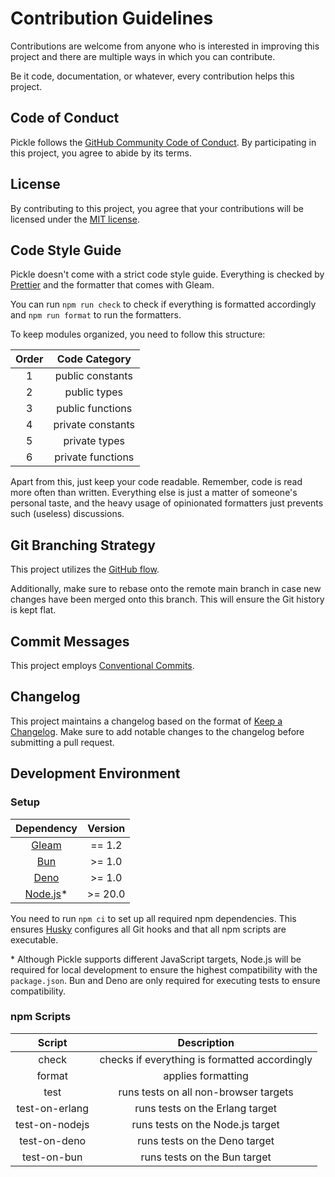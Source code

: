 # Contribution Guidelines

Contributions are welcome from anyone who is interested in improving this project and there are multiple ways in which
you can contribute.

Be it code, documentation, or whatever, every contribution helps this project.

## Code of Conduct

Pickle follows the
[GitHub Community Code of Conduct](https://docs.github.com/en/site-policy/github-terms/github-community-code-of-conduct).
By participating in this project, you agree to abide by its terms.

## License

By contributing to this project, you agree that your contributions will be licensed under the
[MIT license](https://github.com/patrik-kuehl/pickle/blob/main/LICENSE.md).

## Code Style Guide

Pickle doesn't come with a strict code style guide. Everything is checked by [Prettier](https://prettier.io/) and the
formatter that comes with Gleam.

You can run `npm run check` to check if everything is formatted accordingly and `npm run format` to run the formatters.

To keep modules organized, you need to follow this structure:

| Order |   Code Category   |
| :---: | :---------------: |
|   1   | public constants  |
|   2   |   public types    |
|   3   | public functions  |
|   4   | private constants |
|   5   |   private types   |
|   6   | private functions |

Apart from this, just keep your code readable. Remember, code is read more often than written. Everything else is just a
matter of someone's personal taste, and the heavy usage of opinionated formatters just prevents such (useless)
discussions.

## Git Branching Strategy

This project utilizes the [GitHub flow](https://docs.github.com/en/get-started/using-github/github-flow).

Additionally, make sure to rebase onto the remote main branch in case new changes have been merged onto this branch.
This will ensure the Git history is kept flat.

## Commit Messages

This project employs [Conventional Commits](https://www.conventionalcommits.org/en/v1.0.0/).

## Changelog

This project maintains a changelog based on the format of [Keep a Changelog](https://keepachangelog.com/en/1.1.0/). Make
sure to add notable changes to the changelog before submitting a pull request.

## Development Environment

### Setup

|            Dependency            | Version  |
| :------------------------------: | :------: |
|   [Gleam](https://gleam.run/)    |  == 1.2  |
|      [Bun](https://bun.sh/)      | \>= 1.0  |
|    [Deno](https://deno.com/)     | \>= 1.0  |
| [Node.js](https://nodejs.org/)\* | \>= 20.0 |

You need to run `npm ci` to set up all required npm dependencies. This ensures
[Husky](https://typicode.github.io/husky/) configures all Git hooks and that all npm scripts are executable.

\* Although Pickle supports different JavaScript targets, Node.js will be required for local development to ensure the
highest compatibility with the `package.json`. Bun and Deno are only required for executing tests to ensure
compatibility.

### npm Scripts

|     Script     |                  Description                  |
| :------------: | :-------------------------------------------: |
|     check      | checks if everything is formatted accordingly |
|     format     |              applies formatting               |
|      test      |     runs tests on all non-browser targets     |
| test-on-erlang |        runs tests on the Erlang target        |
| test-on-nodejs |       runs tests on the Node.js target        |
|  test-on-deno  |         runs tests on the Deno target         |
|  test-on-bun   |         runs tests on the Bun target          |
